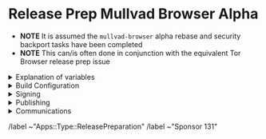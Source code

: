 # Release Prep Mullvad Browser Alpha

- **NOTE** It is assumed the `mullvad-browser` alpha rebase and security backport tasks have been completed
- **NOTE** This can/is often done in conjunction with the equivalent Tor Browser release prep issue

<details>
  <summary>Explanation of variables</summary>

- `${BUILD_SERVER}`: the server the main builder is using to build a browser release
- `${BUILDER}`: whomever is building the release on the ${BUILD_SERVER}
  - **example**: `pierov`
- `${STAGING_SERVER}`: the server the signer is using to to run the signing process
- `${ESR_VERSION}`: the Mozilla defined ESR version, used in various places for building browser tags, labels, etc
  - **example**: `91.6.0`
- `${MULLVAD_BROWSER_MAJOR}`: the Mullvad Browser major version
  - **example**: `11`
- `${MULLVAD_BROWSER_MINOR}`: the Mullvad Browser minor version
  - **example**: either `0` or `5`; Alpha's is always `(Stable + 5) % 10`
- `${MULLVAD_BROWSER_VERSION}`: the Mullvad Browser version in the format
  - **example**: `12.5a3`, `12.0.3`
- `${BUILD_N}`: a project's build revision within a its branch; this is separate from the `${MULLVAD_BROWSER_BUILD_N}` value; many of the Firefox-related projects have a `${BUILD_N}` suffix and may differ between projects even when they contribute to the same build.
  - **example**: `build1`
- `${MULLVAD_BROWSER_BUILD_N}`: the mullvad-browser build revision for a given Mullvad Browser release; used in tagging git commits
  - **example**: `build2`
    - **⚠️ WARNING**: A project's `${BUILD_N}` and `${MULLVAD_BROWSER_BUILD_N}` may be the same, but it is possible for them to diverge. For **example** :
      - if we have multiple Mullvad Browser releases on a given ESR branch the two will become out of sync as the `${BUILD_N}` value will increase, while the `${MULLVAD_BROWSER_BUILD_N}` value may stay at `build1` (but the `${MULLVAD_BROWSER_VERSION}` will increase)
      - if we have build failures unrelated to `mullvad-browser`, the `${MULLVAD_BROWSER_BUILD_N}` value will increase while the `${BUILD_N}` will stay the same.
- `${MULLVAD_BROWSER_VERSION}`: the published Mullvad Browser version
    - **example**: `11.5a6`, `11.0.7`
- `${MB_BUILD_TAG}`: the `tor-browser-build` build tag used to build a given Mullvad Browser version
  - **example**: `mb-12.0.7-build1`
- `${RELEASE_DATE}`: the intended release date of this browser release; for ESR schedule-driven releases, this should match the upstream Firefox release date
  - **example**: `2024-10-29`

</details>

<details>
  <summary>Build Configuration</summary>

### mullvad-browser: https://gitlab.torproject.org/tpo/applications/mullvad-browser.git

- [ ] Tag `mullvad-browser` commit:
  - **example**: `mullvad-browser-128.4.0esr-14.5-1-build1`
  - Run:
    ```bash
    ./tools/browser/sign-tag.mullvadbrowser alpha ${BUILD_N}
    ```

### tor-browser-build: https://gitlab.torproject.org/tpo/applications/tor-browser-build.git
Mullvad Browser Alpha (and Nightly) are on the `main` branch

- [ ] Changelog bookkeeping:
  - Ensure all commits to `mullvad-browser` and `tor-browser-build` for this release have an associated issue linked to this release preparation issue
  - Ensure each issue has a platform (~Windows, ~MacOS, ~Linux, ~Desktop, ~"All Platforms") and potentially ~"Build System" labels
- [ ] Create a release preparation branch from the `main` branch
- [ ] Run release preparation script:
  - **NOTE**: You can omit the `--mullvad-browser` argument if this is for a joint Tor and Mullvad Browser release
  - **⚠️ WARNING**: You may need to manually update the `firefox/config` file's `browser_build` field if `mullvad-browser.git` has not yet been tagged (e.g. if security backports have not yet been merged and tagged)
  ```bash
  ./tools/relprep.py --mullvad-browser  --date ${RELEASE_DATE} ${MULLVAD_BROWSER_VERSION}
  ```
- [ ] Review build configuration changes:
  - [ ] `rbm.conf`
    - [ ] `var/torbrowser_version`: updated to next browser version
    - [ ] `var/torbrowser_build`: updated to `${MULLVAD_BROWSER_BUILD_N}`
    - [ ] `var/browser_release_date`: updated to build date. For the build to be reproducible, the date should be in the past when building.
      - **⚠️ WARNING**: If we have updated `var/torbrowser_build` without updating the `firefox` tag, then we can leave this unchanged to avoid forcing a firefox re-build (e.g. when bumping `var/torbrowser_build` to build2, build3, etc due to non-firefox related build issues)
    - [ ] `var/browser_platforms`: updated to enable the platforms included in this release
    - [ ] `var/torbrowser_incremental_from`: updated to previous Desktop version
      - **NOTE**: We try to build incrementals for the previous 3 desktop versions
      - **⚠️ WARNING**: Really *actually* make sure this is the previous Desktop version or else the `make mullvadbrowser-incrementals-*` step will fail
  - [ ] `projects/firefox/config`
    - [ ] `browser_build`: updated to match `mullvad-browser` tag
    - [ ] ***(Optional)*** `var/firefox_platform_version`: updated to latest `${ESR_VERSION}` if rebased
  - [ ] ***(Optional)*** `projects/translation/config`:
    - [ ] `steps/base-browser/git_hash`: updated with `HEAD` commit of project's `base-browser` branch
    - [ ] `steps/mullvad-browser/git_hash`: updated with `HEAD` commit of project's `mullvad-browser` branch
  - [ ] ***(Optional)*** `projects/browser/config`:
    - [ ] ***(Optional)***  NoScript: https://addons.mozilla.org/en-US/firefox/addon/noscript
      - [ ] `URL` updated
        - **⚠️ WARNING**: If preparing the release manually, updating the version number in the url is not sufficient, as each version has a random unique id in the download url
      - [ ] `sha256sum` updated
    - [ ] ***(Optional)*** uBlock-origin: https://addons.mozilla.org/en-US/firefox/addon/ublock-origin
      - [ ] `URL` updated
        - **⚠️ WARNING**: If preparing the release manually, updating the version number in the url is not sufficient, as each version has a random unique id in the download url
      - [ ] `sha256sum` updated
    - [ ] ***(Optional)*** Mullvad Browser extension: https://github.com/mullvad/browser-extension/releases
      - [ ] `URL` updated
      - [ ] `sha256sum` updated
  - [ ] `ChangeLog-MB.txt`: ensure correctness
    - Browser name correct
    - Release date correct
    - No Android updates
    - All issues added under correct platform
    - ESR updates correct
    - Component updates correct
- [ ] Open MR with above changes, using the template for release preparations
  - **NOTE**: target the `main` branch
- [ ] Merge
- [ ] Sign+Tag
  - **NOTE** this must be done by one of:
    - boklm
    - dan
    - ma1
    - morgan
    - pierov
  - Run:
    ```bash
    make mullvadbrowser-signtag-alpha
    ```
- [ ] Push tag to `upstream`
- [ ] Build the tag:
  - Run:
    ```bash
    make mullvadbrowser
    ```
    - [ ] Tor Project build machine
    - [ ] Local developer machine
  - [ ] Submit build request to Mullvad infrastructure:
    - **NOTE** this requires a devmole authentication token
    - **NOTE** this also requires you be connected to Gothenburg Mulvad VPN exit `se-got-wg-101`
    - Run:
      ```bash
      make mullvadbrowser-kick-devmole-build
      ```

</details>

<details>
  <summary>Signing</summary>

### release signing
- [ ] Assign this issue to the signer, one of:
  - boklm
  - ma1
  - morgan
  - pierov
- [ ] Ensure all builders have matching builds
- [ ] On `${STAGING_SERVER}`, ensure updated:
  - **NOTE** Having a local git branch with `main` as the upstream branch with these values saved means you only need to periodically `git pull --rebase` and update the `set-config.tbb-version` file
  - [ ] `tor-browser-build` is on the right commit: `git tag -v mb-${MULLVAD_BROWSER_VERSION}-${MULLVAD_BROWSER_BUILD_N} && git checkout mb-${MULLVAD_BROWSER_VERSION}-${MULLVAD_BROWSER_BUILD_N}`
  - [ ] `tor-browser-build/tools/signing/set-config.hosts`
    - `ssh_host_builder`: ssh hostname of machine with unsigned builds
    - `ssh_host_linux_signer`: ssh hostname of linux signing machine
    - `builder_tor_browser_build_dir`: path on `ssh_host_builder` to root of builder's `tor-browser-build` clone containing unsigned builds
  - [ ] `tor-browser-build/tools/signing/set-config.rcodesign-appstoreconnect`
    - `appstoreconnect_api_key_path`: path to json file containing appstoreconnect api key infos
  - [ ] `set-config.update-responses`
    - `update_responses_repository_dir`: directory where you cloned `git@gitlab.torproject.org:tpo/applications/mullvad-browser-update-responses.git`
  - [ ] `tor-browser-build/tools/signing/set-config.tbb-version`
    - `tbb_version`: mullvad browser version string, same as `var/torbrowser_version` in `rbm.conf` (examples: `11.5a12`, `11.0.13`)
    - `tbb_version_build`: the tor-browser-build build number (if `var/torbrowser_build` in `rbm.conf` is `buildN` then this value is `N`)
    - `tbb_version_type`: either `alpha` for alpha releases or `release` for stable releases
- [ ] On `${STAGING_SERVER}` in a separate `screen` session, ensure tor daemon is running with SOCKS5 proxy on the default port 9050
- [ ] On `${STAGING_SERVER}` in a separate `screen` session, run do-all-signing script:
  - Run:
    ```bash
    cd tor-browser-build/tools/signing/ && ./do-all-signing.mullvadbrowser
    ```
  - **NOTE**: on successful execution, the signed binaries and mars should have been copied to `staticiforme` and update responses pushed

</details>

<details>
  <summary>Publishing</summary>

### website
- [ ] On `staticiforme.torproject.org`, remove old release and publish new:
  - [ ] `/srv/dist-master.torproject.org/htdocs/mullvadbrowser`
  - Run:
    ```bash
    static-update-component dist.torproject.org
    ```

### mullvad-browser (GitHub): https://github.com/mullvad/mullvad-browser/
- [ ] Assign this issue to someone with mullvad commit access, one of:
    - boklm
    - ma1
    - morgan
    - pierov
- [ ] Sign+Tag additionally the `mullvad-browser.git` `firefox` commit used in build:
  - **Tag**: `${MULLVAD_BROWSER_VERSION}`
    - **example**: `12.5a7`
  - **Message**: `${ESR_VERSION}esr-based ${MULLVAD_BROWSER_VERSION}`
    - **example**: `102.12.0esr-based 12.5a7`
- [ ] Push this release's associated `mullvad-browser.git` branch to github
- [ ] Push this release's associated tags to github:
  - [ ] Firefox ESR tag
    - **example**: `FIREFOX_102_12_0esr_BUILD1`
  - [ ] `base-browser` tag
    - **example**: `base-browser-102.12.0esr-12.0-1-build1`
  - [ ] `mullvad-browser` build tag
    - **example**: `mullvad-browser-102.12.0esr-12.0-1-build1`
  - [ ] `mullvad-browser` release tag
    - **example**: `12.0.11`

</details>

<details>
  <summary>Communications</summary>

### Mullvad
- [ ] Email Mullvad with release information:
  - **Recipients**
    - Mullvad support alias: support@mullvadvpn.net
    - Rui Hildt: rui@mullvad.net
    ```
    support@mullvadvpn.net, rui@mullvad.net,
    ```
  - **Subject**
    ```
    New build: Mullvad Browser ${MULLVAD_BROWSER_VERSION} (signed)
    ```
  - **Body**
    ```
    Hello,

    Branch+Tags have been pushed to Mullvad's GitHub repo.

    - signed builds: https://dist.torproject.org/mullvadbrowser/${MULLVAD_BROWSER_VERSION}
    - update_response hashes: ${MULLVAD_UPDATE_RESPONSES_HASH}

    * https://gitlab.torproject.org/tpo/applications/mullvad-browser-update-responses

    changelog:
    # paste changelog as quote here
    ...
    ```

### packagers
- [ ] **(Optional, Once Packages are pushed to GitHub)**
  - **NOTE**: This is an optional step and only necessary close a major release/transition from alpha to stable, or if there are major packing changes these developers need to be aware of
  - **Recipients**
    - flathub package maintainer: proletarius101@protonmail.com
    - arch package maintainer: bootctl@gmail.com
    - nixOS package maintainer: dev@felschr.com
    ```
    proletarius101@protonmail.com, bootctl@gmail.com, dev@felschr.com,
    ```
  - **Subject**
    ```
    Mullvad Browser ${MULLVAD_BROWSER_VERSION} released
    ```
  - **Body**
    ```
    Hello!

    This is a major alpha release which may require changes in your respective downstream packages once it stabilises.

    The latest alpha builds can be found here:

    - https://github.com/mullvad/mullvad-browser/releases?q=prerelease%3Atrue
    ```

</details>

/label ~"Apps::Type::ReleasePreparation"
/label ~"Sponsor 131"
